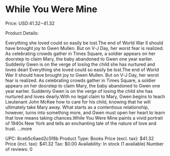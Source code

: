 # While You Were Mine

Price: USD:$41.32-$41.32

Product Details:

Everything she loved could so easily be lost.The end of World War II should have brought joy to Gwen Mullen. But on V-J Day, her worst fear is realized. As celebrating crowds gather in Times Square, a soldier appears on her doorstep to claim Mary, the baby abandoned to Gwen one year earlier. Suddenly Gwen is on the verge of losing the child she has nurtured and loves dearl Everything she loved could so easily be lost.The end of World War II should have brought joy to Gwen Mullen. But on V-J Day, her worst fear is realized. As celebrating crowds gather in Times Square, a soldier appears on her doorstep to claim Mary, the baby abandoned to Gwen one year earlier. Suddenly Gwen is on the verge of losing the child she has nurtured and loves dearly.With no legal claim to Mary, Gwen begins to teach Lieutenant John McKee how to care for his child, knowing that he will ultimately take Mary away. What starts as a contentious relationship, however, turns into something more, and Gwen must open her heart to learn that love means taking chances.While You Were Mine paints a vivid portrait of 1940s New York and tells an enchanting tale of the nature of love and trust. ...more

UPC: 8ceb5c6aed2c5f8b
Product Type: Books
Price (excl. tax): $41.32
Price (incl. tax): $41.32
Tax: $0.00
Availability: In stock (1 available)
Number of reviews: 0